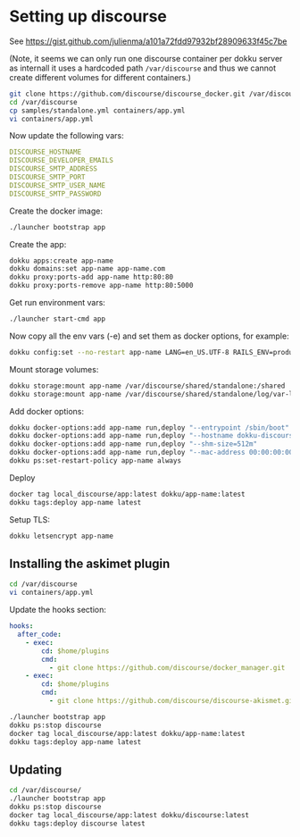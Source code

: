 # Setting up discourse

See https://gist.github.com/julienma/a101a72fdd97932bf28909633f45c7be

(Note, it seems we can only run one discourse container per dokku server as internall it uses a hardcoded path `/var/discourse` and thus we cannot create different volumes for different containers.)

```bash
git clone https://github.com/discourse/discourse_docker.git /var/discourse
cd /var/discourse
cp samples/standalone.yml containers/app.yml
vi containers/app.yml
```

Now update the following vars:

```yml
DISCOURSE_HOSTNAME
DISCOURSE_DEVELOPER_EMAILS
DISCOURSE_SMTP_ADDRESS
DISCOURSE_SMTP_PORT
DISCOURSE_SMTP_USER_NAME
DISCOURSE_SMTP_PASSWORD
```

Create the docker image:

```bash
./launcher bootstrap app
```

Create the app:

```bash
dokku apps:create app-name
dokku domains:set app-name app-name.com
dokku proxy:ports-add app-name http:80:80
dokku proxy:ports-remove app-name http:80:5000
```

Get run environment vars:

```bash
./launcher start-cmd app
```

Now copy all the env vars (-e) and set them as docker options, for example:

```bash
dokku config:set --no-restart app-name LANG=en_US.UTF-8 RAILS_ENV=production UNICORN_WORKERS=3 UNICORN_SIDEKIQS=1 etc....
```

Mount storage volumes:

```bash
dokku storage:mount app-name /var/discourse/shared/standalone:/shared
dokku storage:mount app-name /var/discourse/shared/standalone/log/var-log:/var/log
```

Add docker options:

```bash
dokku docker-options:add app-name run,deploy "--entrypoint /sbin/boot"
dokku docker-options:add app-name run,deploy "--hostname dokku-discourse"
dokku docker-options:add app-name run,deploy "--shm-size=512m"
dokku docker-options:add app-name run,deploy "--mac-address 00:00:00:00:00:00"
dokku ps:set-restart-policy app-name always
```

Deploy

```bash
docker tag local_discourse/app:latest dokku/app-name:latest
dokku tags:deploy app-name latest
```

Setup TLS:

```bash
dokku letsencrypt app-name
```

## Installing the askimet plugin

```bash
cd /var/discourse
vi containers/app.yml
```

Update the hooks section:

```yml
hooks:
  after_code:
    - exec:
        cd: $home/plugins
        cmd:
          - git clone https://github.com/discourse/docker_manager.git
    - exec:
        cd: $home/plugins
        cmd:
          - git clone https://github.com/discourse/discourse-akismet.git
```

```bash
./launcher bootstrap app
dokku ps:stop discourse
docker tag local_discourse/app:latest dokku/app-name:latest
dokku tags:deploy app-name latest
```

## Updating

```bash
cd /var/discourse/
./launcher bootstrap app
dokku ps:stop discourse
docker tag local_discourse/app:latest dokku/discourse:latest
dokku tags:deploy discourse latest
```
